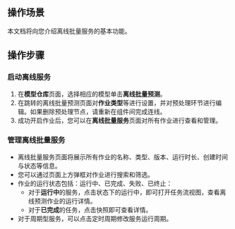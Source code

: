## 操作场景

本文档将向您介绍离线批量服务的基本功能。



## 操作步骤

### 启动离线服务

1. 在**模型仓库**页面，选择相应的模型单击**离线批量预测**。
2. 在跳转的离线批量预测页面对**作业类型**等进行设置，并对预处理环节进行编辑。如果删除预处理节点，请重新在组件间完成连线。
3. 成功开启作业后，您可以在**离线批量服务**页面对所有作业进行查看和管理。



### 管理离线批量服务

- 离线批量服务页面将展示所有作业的名称、类型、版本、运行时长、创建时间与状态等信息。
- 您可以通过页面上方弹框对作业进行搜索和筛选。
- 作业的运行状态包括：运行中、已完成、失败、已终止：
  - 对于**运行中**的服务，点击状态下的运行中，即可打开任务流视图，查看离线预测作业的运行详情。
  - 对于**已完成**的任务，点击快照即可查看详情。
- 对于周期型服务，可以点击定时周期修改服务运行周期。

